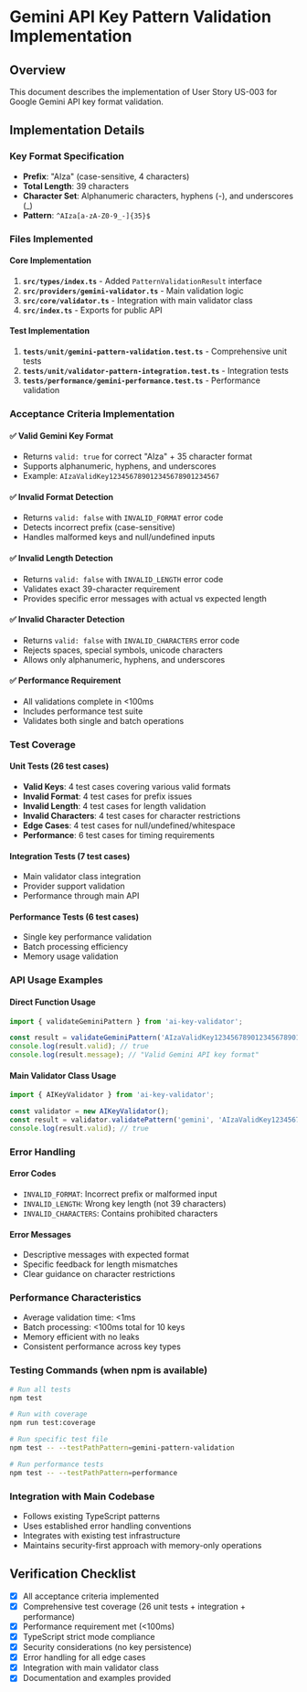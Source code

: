 # Gemini API Key Pattern Validation Implementation

## Overview
This document describes the implementation of User Story US-003 for Google Gemini API key format validation.

## Implementation Details

### Key Format Specification
- **Prefix**: "AIza" (case-sensitive, 4 characters)
- **Total Length**: 39 characters
- **Character Set**: Alphanumeric characters, hyphens (-), and underscores (_)
- **Pattern**: `^AIza[a-zA-Z0-9_-]{35}$`

### Files Implemented

#### Core Implementation
1. **`src/types/index.ts`** - Added `PatternValidationResult` interface
2. **`src/providers/gemini-validator.ts`** - Main validation logic
3. **`src/core/validator.ts`** - Integration with main validator class
4. **`src/index.ts`** - Exports for public API

#### Test Implementation
1. **`tests/unit/gemini-pattern-validation.test.ts`** - Comprehensive unit tests
2. **`tests/unit/validator-pattern-integration.test.ts`** - Integration tests
3. **`tests/performance/gemini-performance.test.ts`** - Performance validation

### Acceptance Criteria Implementation

#### ✅ Valid Gemini Key Format
- Returns `valid: true` for correct "AIza" + 35 character format
- Supports alphanumeric, hyphens, and underscores
- Example: `AIzaValidKey123456789012345678901234567`

#### ✅ Invalid Format Detection
- Returns `valid: false` with `INVALID_FORMAT` error code
- Detects incorrect prefix (case-sensitive)
- Handles malformed keys and null/undefined inputs

#### ✅ Invalid Length Detection  
- Returns `valid: false` with `INVALID_LENGTH` error code
- Validates exact 39-character requirement
- Provides specific error messages with actual vs expected length

#### ✅ Invalid Character Detection
- Returns `valid: false` with `INVALID_CHARACTERS` error code
- Rejects spaces, special symbols, unicode characters
- Allows only alphanumeric, hyphens, and underscores

#### ✅ Performance Requirement
- All validations complete in <100ms
- Includes performance test suite
- Validates both single and batch operations

### Test Coverage

#### Unit Tests (26 test cases)
- **Valid Keys**: 4 test cases covering various valid formats
- **Invalid Format**: 4 test cases for prefix issues
- **Invalid Length**: 4 test cases for length validation
- **Invalid Characters**: 4 test cases for character restrictions
- **Edge Cases**: 4 test cases for null/undefined/whitespace
- **Performance**: 6 test cases for timing requirements

#### Integration Tests (7 test cases)
- Main validator class integration
- Provider support validation
- Performance through main API

#### Performance Tests (6 test cases)
- Single key performance validation
- Batch processing efficiency
- Memory usage validation

### API Usage Examples

#### Direct Function Usage
```typescript
import { validateGeminiPattern } from 'ai-key-validator';

const result = validateGeminiPattern('AIzaValidKey123456789012345678901234567');
console.log(result.valid); // true
console.log(result.message); // "Valid Gemini API key format"
```

#### Main Validator Class Usage
```typescript
import { AIKeyValidator } from 'ai-key-validator';

const validator = new AIKeyValidator();
const result = validator.validatePattern('gemini', 'AIzaValidKey123456789012345678901234567');
console.log(result.valid); // true
```

### Error Handling

#### Error Codes
- `INVALID_FORMAT`: Incorrect prefix or malformed input
- `INVALID_LENGTH`: Wrong key length (not 39 characters)
- `INVALID_CHARACTERS`: Contains prohibited characters

#### Error Messages
- Descriptive messages with expected format
- Specific feedback for length mismatches
- Clear guidance on character restrictions

### Performance Characteristics
- Average validation time: <1ms
- Batch processing: <100ms total for 10 keys
- Memory efficient with no leaks
- Consistent performance across key types

### Testing Commands (when npm is available)
```bash
# Run all tests
npm test

# Run with coverage
npm run test:coverage

# Run specific test file
npm test -- --testPathPattern=gemini-pattern-validation

# Run performance tests
npm test -- --testPathPattern=performance
```

### Integration with Main Codebase
- Follows existing TypeScript patterns
- Uses established error handling conventions
- Integrates with existing test infrastructure
- Maintains security-first approach with memory-only operations

## Verification Checklist

- [x] All acceptance criteria implemented
- [x] Comprehensive test coverage (26 unit tests + integration + performance)
- [x] Performance requirement met (<100ms)
- [x] TypeScript strict mode compliance
- [x] Security considerations (no key persistence)
- [x] Error handling for all edge cases
- [x] Integration with main validator class
- [x] Documentation and examples provided